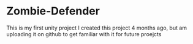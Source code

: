 # Zombie-Defender
This is my first unity project
I created this project 4 months ago, but am uploading it on github to get familiar with it for future proejcts